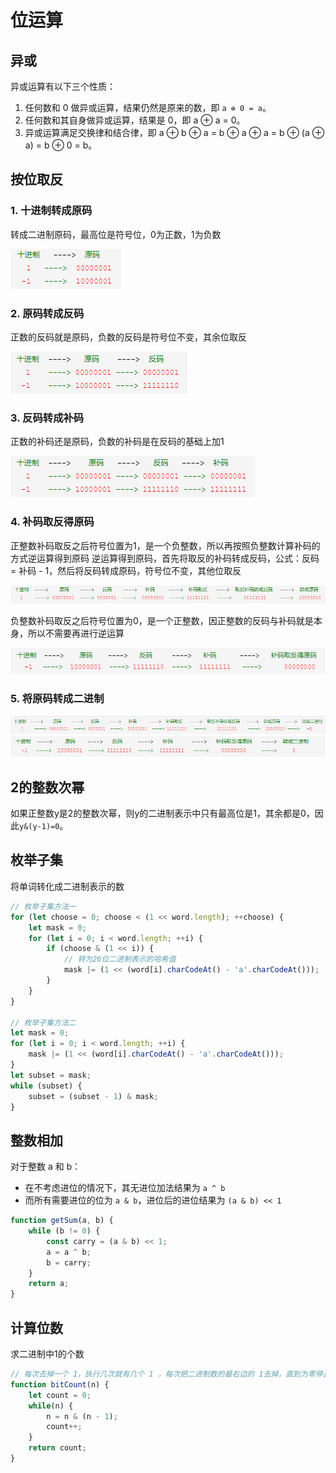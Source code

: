 # 位运算

## 异或
异或运算有以下三个性质：

1. 任何数和 0 做异或运算，结果仍然是原来的数，即 `a ⊕ 0 = a`。
2. 任何数和其自身做异或运算，结果是 0，即 a ⊕ a = 0。
3. 异或运算满足交换律和结合律，即 a ⊕ b ⊕ a = b ⊕ a ⊕ a = b ⊕ (a ⊕ a) = b ⊕ 0 = b。

## 按位取反

### 1. 十进制转成原码
转成二进制原码，最高位是符号位，0为正数，1为负数

![An image](./images/bitwise-negation-1.png)

### 2. 原码转成反码
正数的反码就是原码，负数的反码是符号位不变，其余位取反

![An image](./images/bitwise-negation-2.png)

### 3. 反码转成补码
正数的补码还是原码，负数的补码是在反码的基础上加1

![An image](./images/bitwise-negation-3.png)

### 4. 补码取反得原码
正整数补码取反之后符号位置为1，是一个负整数，所以再按照负整数计算补码的方式逆运算得到原码
逆运算得到原码，首先将取反的补码转成反码，公式：反码 = 补码 - 1，然后将反码转成原码，符号位不变，其他位取反

![An image](./images/bitwise-negation-4.png)

负整数补码取反之后符号位置为0，是一个正整数，因正整数的反码与补码就是本身，所以不需要再进行逆运算

![An image](./images/bitwise-negation-5.png)

### 5. 将原码转成二进制
![An image](./images/bitwise-negation-6.png)
![An image](./images/bitwise-negation-7.png)

## 2的整数次幂
如果正整数y是2的整数次幂，则y的二进制表示中只有最高位是1，其余都是0，因此`y&(y-1)=0`。

## 枚举子集
将单词转化成二进制表示的数
```js
// 枚举子集方法一
for (let choose = 0; choose < (1 << word.length); ++choose) {
    let mask = 0;
    for (let i = 0; i < word.length; ++i) {
        if (choose & (1 << i)) {
            // 转为26位二进制表示的哈希值 
            mask |= (1 << (word[i].charCodeAt() - 'a'.charCodeAt()));
        }
    }
}

// 枚举子集方法二
let mask = 0;
for (let i = 0; i < word.length; ++i) {
    mask |= (1 << (word[i].charCodeAt() - 'a'.charCodeAt()));
}
let subset = mask;
while (subset) {
    subset = (subset - 1) & mask;
}
```

## 整数相加
对于整数 a 和 b：
- 在不考虑进位的情况下，其无进位加法结果为 `a ^ b`
- 而所有需要进位的位为 `a & b`，进位后的进位结果为 `(a & b) << 1`

```js
function getSum(a, b) {
    while (b != 0) {
        const carry = (a & b) << 1;
        a = a ^ b;
        b = carry;
    }
    return a;
}
```

## 计算位数
求二进制中1的个数

```js
// 每次去掉一个 1，执行几次就有几个 1 ，每次把二进制数的最右边的 1去掉，直到为零停止
function bitCount(n) {
    let count = 0;
    while(n) {
        n = n & (n - 1);
        count++;
    }
    return count;
}
```
